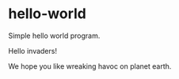 # hello-world
Simple hello world program.

Hello invaders!

We hope you like wreaking havoc on planet earth. 
